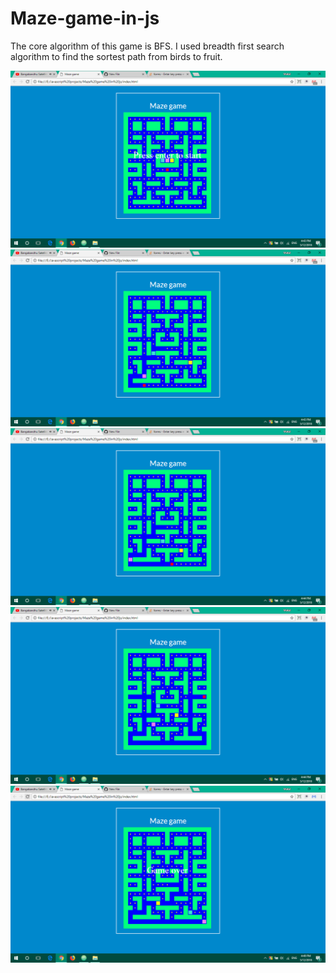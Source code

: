 # Maze-game-in-js

The core algorithm of this game is BFS. I used breadth first search 
algorithm to find the sortest path from birds to fruit.

<img src="images/Screenshot(48).png">
<img src="images/Screenshot(49).png">
<img src="images/Screenshot(50).png">
<img src="images/Screenshot(51).png">
<img src="images/Screenshot(53).png">

